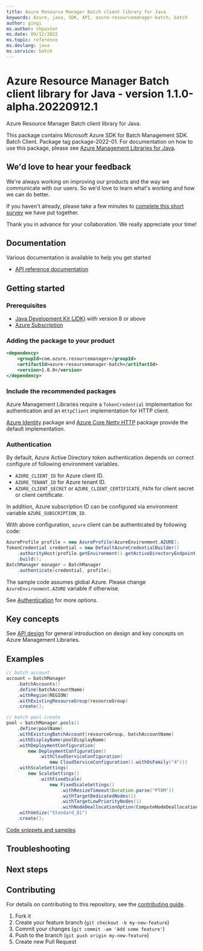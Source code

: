 ```yaml
---
title: Azure Resource Manager Batch client library for Java
keywords: Azure, java, SDK, API, azure-resourcemanager-batch, batch
author: gingi
ms.author: shpaster
ms.date: 09/12/2022
ms.topic: reference
ms.devlang: java
ms.service: batch
---
```

# Azure Resource Manager Batch client library for Java - version 1.1.0-alpha.20220912.1 


Azure Resource Manager Batch client library for Java.

This package contains Microsoft Azure SDK for Batch Management SDK. Batch Client. Package tag package-2022-01. For documentation on how to use this package, please see [Azure Management Libraries for Java](https://aka.ms/azsdk/java/mgmt).

## We'd love to hear your feedback

We're always working on improving our products and the way we communicate with our users. So we'd love to learn what's working and how we can do better.

If you haven't already, please take a few minutes to [complete this short survey][survey] we have put together.

Thank you in advance for your collaboration. We really appreciate your time!

## Documentation

Various documentation is available to help you get started

- [API reference documentation][docs]

## Getting started

### Prerequisites

- [Java Development Kit (JDK)][jdk] with version 8 or above
- [Azure Subscription][azure_subscription]

### Adding the package to your product

[//]: # ({x-version-update-start;com.azure.resourcemanager:azure-resourcemanager-batch;current})
```xml
<dependency>
    <groupId>com.azure.resourcemanager</groupId>
    <artifactId>azure-resourcemanager-batch</artifactId>
    <version>1.0.0</version>
</dependency>
```
[//]: # ({x-version-update-end})

### Include the recommended packages

Azure Management Libraries require a `TokenCredential` implementation for authentication and an `HttpClient` implementation for HTTP client.

[Azure Identity][azure_identity] package and [Azure Core Netty HTTP][azure_core_http_netty] package provide the default implementation.

### Authentication

By default, Azure Active Directory token authentication depends on correct configure of following environment variables.

- `AZURE_CLIENT_ID` for Azure client ID.
- `AZURE_TENANT_ID` for Azure tenant ID.
- `AZURE_CLIENT_SECRET` or `AZURE_CLIENT_CERTIFICATE_PATH` for client secret or client certificate.

In addition, Azure subscription ID can be configured via environment variable `AZURE_SUBSCRIPTION_ID`.

With above configuration, `azure` client can be authenticated by following code:

```java
AzureProfile profile = new AzureProfile(AzureEnvironment.AZURE);
TokenCredential credential = new DefaultAzureCredentialBuilder()
    .authorityHost(profile.getEnvironment().getActiveDirectoryEndpoint())
    .build();
BatchManager manager = BatchManager
    .authenticate(credential, profile);
```

The sample code assumes global Azure. Please change `AzureEnvironment.AZURE` variable if otherwise.

See [Authentication][authenticate] for more options.

## Key concepts

See [API design][design] for general introduction on design and key concepts on Azure Management Libraries.

## Examples

```java
// batch account
account = batchManager
    .batchAccounts()
    .define(batchAccountName)
    .withRegion(REGION)
    .withExistingResourceGroup(resourceGroup)
    .create();

// batch pool create
pool = batchManager.pools()
    .define(poolName)
    .withExistingBatchAccount(resourceGroup, batchAccountName)
    .withDisplayName(poolDisplayName)
    .withDeploymentConfiguration(
        new DeploymentConfiguration()
            .withCloudServiceConfiguration(
                new CloudServiceConfiguration().withOsFamily("4")))
    .withScaleSettings(
        new ScaleSettings()
            .withFixedScale(
                new FixedScaleSettings()
                    .withResizeTimeout(Duration.parse("PT8M"))
                    .withTargetDedicatedNodes(1)
                    .withTargetLowPriorityNodes(1)
                    .withNodeDeallocationOption(ComputeNodeDeallocationOption.TASK_COMPLETION)))
    .withVmSize("Standard_D1")
    .create();
```
[Code snippets and samples](https://github.com/Azure/azure-sdk-for-java/blob/main/sdk/batch/azure-resourcemanager-batch/SAMPLE.md)


## Troubleshooting

## Next steps

## Contributing

For details on contributing to this repository, see the [contributing guide](https://github.com/Azure/azure-sdk-for-java/blob/main/CONTRIBUTING.md).

1. Fork it
1. Create your feature branch (`git checkout -b my-new-feature`)
1. Commit your changes (`git commit -am 'Add some feature'`)
1. Push to the branch (`git push origin my-new-feature`)
1. Create new Pull Request

<!-- LINKS -->
[survey]: https://microsoft.qualtrics.com/jfe/form/SV_ehN0lIk2FKEBkwd?Q_CHL=DOCS
[docs]: https://azure.github.io/azure-sdk-for-java/
[jdk]: /java/azure/jdk/
[azure_subscription]: https://azure.microsoft.com/free/
[azure_identity]: https://github.com/Azure/azure-sdk-for-java/blob/main/sdk/identity/azure-identity
[azure_core_http_netty]: https://github.com/Azure/azure-sdk-for-java/blob/main/sdk/core/azure-core-http-netty
[authenticate]: https://github.com/Azure/azure-sdk-for-java/blob/main/sdk/resourcemanager/docs/AUTH.md
[design]: https://github.com/Azure/azure-sdk-for-java/blob/main/sdk/resourcemanager/docs/DESIGN.md

